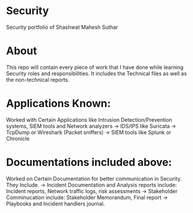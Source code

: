 # Security
Security portfolio of Shashwat Mahesh Suthar

# About
This repo will contain every piece of work that I have done while learning 
Security roles and responsibilities. 
It includes the Technical files as well as the non-technical reports. 

# Applications Known: 
Worked with Certain Applications like Intrusion Detection/Prevention systems,
SIEM tools and Network analyzers 
-> IDS/IPS like Suricata
-> TcpDump or Wireshark (Packet sniffers)
-> SIEM tools like Splunk or Chronicle 

# Documentations included above:
Worked on Certain Documentation for better communication in Security. They Include.
-> Incident Documentation and Analysis reports include: Incident reports, Network traffic logs, 
risk assessments
-> Stakeholder Comminucation include: Stakeholder Memorandum, Final report
-> Playbooks and Incident handlers journal. 
